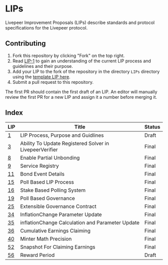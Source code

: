 # LIPs

Livepeer Improvement Proposals (LIPs) describe standards and protocol specifications for the Livepeer protocol.

## Contributing

1. Fork this repository by clicking "Fork" on the top right.
2. Read [LIP-1](LIPs/LIP-1.md) to gain an understanding of the current LIP process and guidelines and their purpose.
4. Add your LIP to the fork of the repository in the directory `LIPs` directory using the [template LIP here](LIP-X.md).
5. Submit a pull request to this repository.

The first PR should contain the first draft of an LIP. An editor will manually review the first PR for a new LIP and assign it a number before merging it.

## Index

| LIP                  | Title                                                   | Status |
| -------------------- | ------------------------------------------------------- | ------ |
| [1](LIPs/LIP-1.md)   | LIP Process, Purpose and Guidlines                      | Draft  |
| [3](LIPs/LIP-3.md)   | Ability To Update Registered Solver in LivepeerVerifier | Final  |
| [8](LIPs/LIP-8.md)   | Enable Partial Unbonding                                | Final  |
| [9](LIPs/LIP-9.md)   | Service Registry                                        | Final  |
| [11](LIPs/LIP-11.md) | Bond Event Details                                      | Final  |
| [15](LIPs/LIP-15.md) | Poll Based LIP Process                                  | Final  |
| [16](LIPs/LIP-16.md) | Stake Based Polling System                              | Final  |
| [19](LIPs/LIP-19.md) | Poll Based Governance                                   | Final  |
| [25](LIPs/LIP-25.md) | Extensible Governance Contract                          | Final  |
| [34](LIPs/LIP-34.md) | InflationChange Parameter Update                        | Final  |
| [35](LIPs/LIP-35.md) | inflationChange Calculation and Parameter Update        | Final  |
| [36](LIPs/LIP-36.md) | Cumulative Earnings Claiming                            | Final  |
| [40](LIPs/LIP-40.md) | Minter Math Precision                                   | Final  |
| [52](LIPs/LIP-52.md) | Snapshot For Claiming Earnings                          | Final  |
| [56](LIPs/LIP-56.md) | Reward Period                                           | Draft  |

